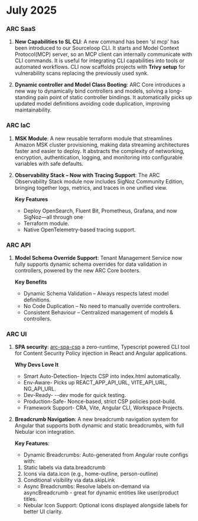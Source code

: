 # July 2025

### ARC SaaS

1. **New Capabilities to SL CLI**: A new command has been 'sl mcp' has been introduced to our Sourceloop CLI. It starts and Model Context Protocol(MCP) server, so an MCP client can internally communicate with CLI commands. It is useful for integrating CLI capabilities into tools or automated workflows. CLI now scaffolds projects with **Trivy setup** for vulnerability scans replacing the previously used synk.

2. **Dynamic controller and Model Class Booting**: ARC Core introduces a new way to dynamically bind controllers and models, solving a long-standing pain point of static controller bindings. It automatically picks up updated model definitions avoiding code duplication, improving maintainability.

### ARC IaC

1. **MSK Module**: A new reusable terraform module that streamlines Amazon MSK cluster provisioning, making data streaming architectures faster and easier to deploy. It abstracts the complexity of networking, encryption, authentication, logging, and monitoring into configurable variables with safe defaults.

2. **Observability Stack – Now with Tracing Support**: The ARC Observability Stack module now includes SigNoz Community Edition, bringing together logs, metrics, and traces in one unified view.

   **Key Features**

   - Deploy OpenSearch, Fluent Bit, Prometheus, Grafana, and now SigNoz—all through one
   - Terraform module.
   - Native OpenTelemetry-based tracing support.

### ARC API

1. **Model Schema Override Support**: Tenant Management Service now fully supports dynamic schema overrides for data validation in controllers, powered by the new ARC Core booters.

   **Key Benefits**

   - Dynamic Schema Validation – Always respects latest model definitions.
   - No Code Duplication – No need to manually override controllers.
   - Consistent Behaviour – Centralized management of models & controllers.

### ARC UI

1. **SPA security**: [arc-spa-csp](https://github.com/sourcefuse/arc-spa-csp) a zero-runtime, Typescript powered CLI tool for Content Security Policy injection in React and Angular applications.

   **Why Devs Love It**

   - Smart Auto-Detection- Injects CSP into index.html automatically.
   - Env-Aware- Picks up REACT_APP_API_URL, VITE_API_URL, NG_API_URL.
   - Dev-Ready- --dev mode for quick testing.
   - Production-Safe- Nonce-based, strict CSP policies post-build.
   - Framework Support- CRA, Vite, Angular CLI, Workspace Projects.

2. **Breadcrumb Navigation**: A new breadcrumb navigation system for Angular that supports both dynamic and static breadcrumbs, with full Nebular icon integration.

   **Key Features**:

   - Dynamic Breadcrumbs: Auto-generated from Angular route configs with:

   1. Static labels via data.breadcrumb
   2. Icons via data.icon (e.g., home-outline, person-outline)
   3. Conditional visibility via data.skipLink

   - Async Breadcrumbs: Resolve labels on-demand via asyncBreadcrumb - great for dynamic entities like user/product titles.
   - Nebular Icon Support: Optional icons displayed alongside labels for better UI clarity.
